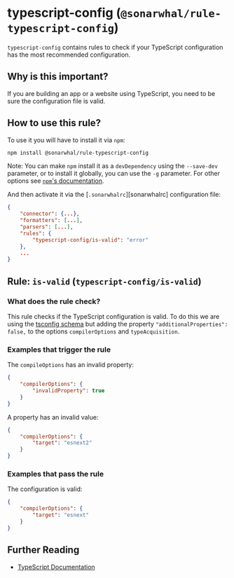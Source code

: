 # typescript-config (`@sonarwhal/rule-typescript-config`)

`typescript-config` contains rules to check if your TypeScript configuration
has the most recommended configuration.

## Why is this important?

If you are building an app or a website using TypeScript, you
need to be sure the configuration file is valid.

## How to use this rule?

To use it you will have to install it via `npm`:

```bash
npm install @sonarwhal/rule-typescript-config
```

Note: You can make `npm` install it as a `devDependency` using the `--save-dev`
parameter, or to install it globally, you can use the `-g` parameter. For
other options see
[`npm`'s documentation](https://docs.npmjs.com/cli/install).

And then activate it via the [`.sonarwhalrc`][sonarwhalrc]
configuration file:

```json
{
    "connector": {...},
    "formatters": [...],
    "parsers": [...],
    "rules": {
        "typescript-config/is-valid": "error"
    },
    ...
}
```

## Rule: `is-valid` (`typescript-config/is-valid`)

### What does the rule check?

This rule checks if the TypeScript configuration is valid.
To do this we are using the
[tsconfig schema][typescript schema] but adding the property
`"additionalProperties": false,` to the options `compilerOptions`
and `typeAcquisition`.

### Examples that **trigger** the rule

The `compileOptions` has an invalid property:

```json
{
    "compilerOptions": {
        "invalidProperty": true
    }
}
```

A property has an invalid value:

```json
{
    "compilerOptions": {
        "target": "esnext2"
    }
}
```

### Examples that **pass** the rule

The configuration is valid:

```json
{
    "compilerOptions": {
        "target": "esnext"
    }
}
```

## Further Reading

* [TypeScript Documentation][typescript docs]

[typescript schema]: http://json.schemastore.org/tsconfig
[typescript docs]: https://www.typescriptlang.org/docs/home.html
